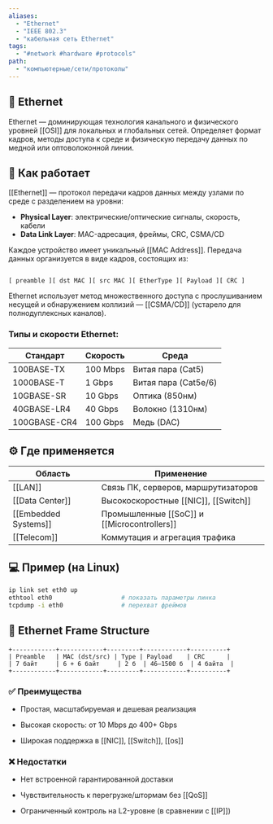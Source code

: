 ```yaml
---
aliases:
  - "Ethernet"
  - "IEEE 802.3"
  - "кабельная сеть Ethernet"
tags:
  - "#network #hardware #protocols"
path:
  - "компьютерные/сети/протоколы"
---
```


## 📌 Ethernet  
Ethernet — доминирующая технология канального и физического уровней [[OSI]] для локальных и глобальных сетей. Определяет формат кадров, методы доступа к среде и физическую передачу данных по медной или оптоволоконной линии.

## 🧠 Как работает  
[[Ethernet]] — протокол передачи кадров данных между узлами по среде с разделением на уровни:

- **Physical Layer**: электрические/оптические сигналы, скорость, кабели  
- **Data Link Layer**: MAC-адресация, фреймы, CRC, CSMA/CD

Каждое устройство имеет уникальный [[MAC Address]]. Передача данных организуется в виде кадров, состоящих из:

```

[ preamble ][ dst MAC ][ src MAC ][ EtherType ][ Payload ][ CRC ]

````

Ethernet использует метод множественного доступа с прослушиванием несущей и обнаружением коллизий — [[CSMA/CD]] (устарело для полнодуплексных каналов).

### Типы и скорости Ethernet:

| Стандарт         | Скорость     | Среда                |
|------------------|--------------|----------------------|
| 100BASE-TX       | 100 Mbps     | Витая пара (Cat5)    |
| 1000BASE-T       | 1 Gbps       | Витая пара (Cat5e/6) |
| 10GBASE-SR       | 10 Gbps      | Оптика (850нм)       |
| 40GBASE-LR4      | 40 Gbps      | Волокно (1310нм)     |
| 100GBASE-CR4     | 100 Gbps     | Медь (DAC)           |

## ⚙️ Где применяется

| Область              | Применение                              |
|----------------------|------------------------------------------|
| [[LAN]]              | Связь ПК, серверов, маршрутизаторов      |
| [[Data Center]]      | Высокоскоростные [[NIC]], [[Switch]]     |
| [[Embedded Systems]] | Промышленные [[SoC]] и [[Microcontrollers]] |
| [[Telecom]]          | Коммутация и агрегация трафика           |

## 💻 Пример (на Linux)

```bash
ip link set eth0 up
ethtool eth0                   # показать параметры линка
tcpdump -i eth0                # перехват фреймов
````

## 📐 Ethernet Frame Structure

```
+------------+------------+---------+------------+----------+
| Preamble   | MAC (dst/src) | Type | Payload    | CRC      |
| 7 байт     | 6 + 6 байт     | 2 б  | 46–1500 б  | 4 байта  |
+------------+------------+---------+------------+----------+
```

### ✅ Преимущества

- Простая, масштабируемая и дешевая реализация
    
- Высокая скорость: от 10 Mbps до 400+ Gbps
    
- Широкая поддержка в [[NIC]], [[Switch]], [[os]]
    

### ❌ Недостатки

- Нет встроенной гарантированной доставки
    
- Чувствительность к перегрузке/штормам без [[QoS]]
    
- Ограниченный контроль на L2-уровне (в сравнении с [[IP]])